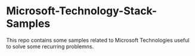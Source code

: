 # Microsoft-Technology-Stack-Samples
This repo contains some samples related to Microsoft Technologies useful to solve some recurring problemns.
